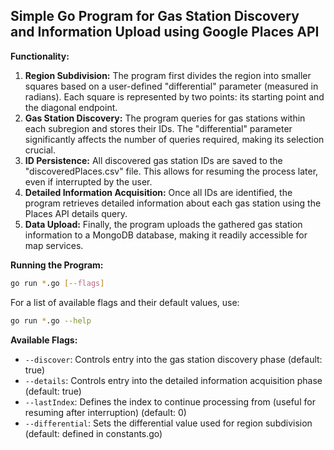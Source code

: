 ## Simple Go Program for Gas Station Discovery and Information Upload using Google Places API

**Functionality:**

1. **Region Subdivision:** The program first divides the region into smaller squares based on a user-defined "differential" parameter (measured in radians). Each square is represented by two points: its starting point and the diagonal endpoint.
2. **Gas Station Discovery:** The program queries for gas stations within each subregion and stores their IDs. The "differential" parameter significantly affects the number of queries required, making its selection crucial.
3. **ID Persistence:** All discovered gas station IDs are saved to the "discoveredPlaces.csv" file. This allows for resuming the process later, even if interrupted by the user.
4. **Detailed Information Acquisition:** Once all IDs are identified, the program retrieves detailed information about each gas station using the Places API details query.
5. **Data Upload:** Finally, the program uploads the gathered gas station information to a MongoDB database, making it readily accessible for map services.

**Running the Program:**

```bash
go run *.go [--flags]
```

For a list of available flags and their default values, use:

```bash
go run *.go --help
```

**Available Flags:**

* `--discover`: Controls entry into the gas station discovery phase (default: true)
* `--details`: Controls entry into the detailed information acquisition phase (default: true)
* `--lastIndex`: Defines the index to continue processing from (useful for resuming after interruption) (default: 0)
* `--differential`: Sets the differential value used for region subdivision (default: defined in constants.go)
